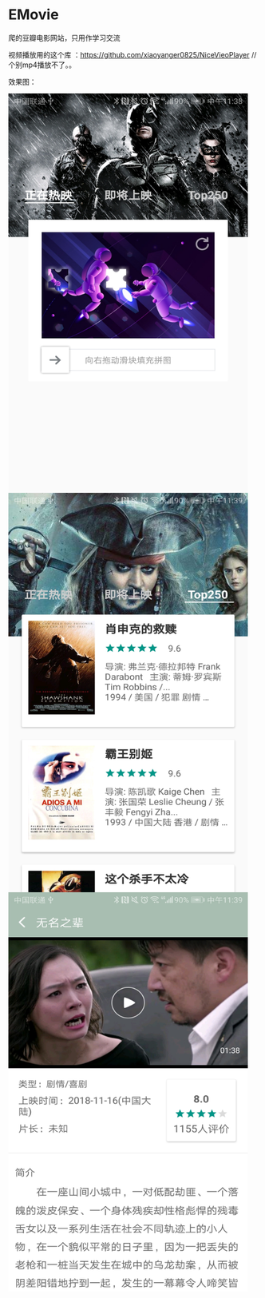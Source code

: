 # EMovie  
爬的豆瓣电影网站，只用作学习交流

视频播放用的这个库 ：https://github.com/xiaoyanger0825/NiceVieoPlayer //  个别mp4播放不了。。

效果图：

<img src="https://raw.githubusercontent.com/corlewang/EMovie/master/Screenshot1.jpg" width = "480" height = "800"  align=center /> 

<img src="https://raw.githubusercontent.com/corlewang/EMovie/master/Screenshot3.jpg" width = "480" height = "800"  align=center /> 

<img src="https://raw.githubusercontent.com/corlewang/EMovie/master/Screenshot2.jpg" width = "480" height = "800"  align=center />  
